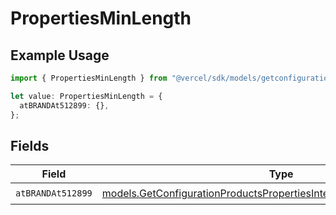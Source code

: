 # PropertiesMinLength

## Example Usage

```typescript
import { PropertiesMinLength } from "@vercel/sdk/models/getconfigurationproductsop.js";

let value: PropertiesMinLength = {
  atBRANDAt512899: {},
};
```

## Fields

| Field                                                                                                                                              | Type                                                                                                                                               | Required                                                                                                                                           | Description                                                                                                                                        |
| -------------------------------------------------------------------------------------------------------------------------------------------------- | -------------------------------------------------------------------------------------------------------------------------------------------------- | -------------------------------------------------------------------------------------------------------------------------------------------------- | -------------------------------------------------------------------------------------------------------------------------------------------------- |
| `atBRANDAt512899`                                                                                                                                  | [models.GetConfigurationProductsPropertiesIntegrationsAtBRANDAt512899](../models/getconfigurationproductspropertiesintegrationsatbrandat512899.md) | :heavy_check_mark:                                                                                                                                 | N/A                                                                                                                                                |